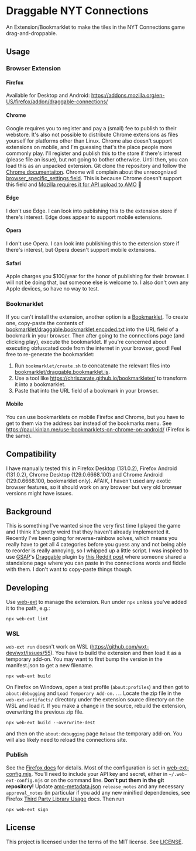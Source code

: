 # Draggable NYT Connections

An Extension/Bookmarklet to make the tiles in the NYT Connections game
drag-and-droppable.

## Usage

### Browser Extension

#### Firefox

Available for Desktop and Android:
https://addons.mozilla.org/en-US/firefox/addon/draggable-connections/

#### Chrome

Google requires you to register and pay a (small) fee to publish to their
webstore. It's also not possible to distribute Chrome extensions as files
yourself for platforms other than Linux. Chrome also doesn't support extensions
on mobile, and I'm guessing that's the place people more commonly play. I'll
register and publish this to the store if there's interest (please file an
issue), but not going to bother otherwise. Until then, you can load this as an
unpacked extension. Git clone the repository and follow the
[Chrome documentaiton](https://developer.chrome.com/docs/extensions/get-started/tutorial/hello-world#load-unpacked).
Chrome will complain about the unrecognized
[browser_specific_settings field](https://developer.mozilla.org/en-US/docs/Mozilla/Add-ons/WebExtensions/manifest.json/browser_specific_settings).
This is because Chrome doesn't support this field and
[Mozilla requires it for API upload to AMO](https://extensionworkshop.com/documentation/develop/extensions-and-the-add-on-id/)
🤷

#### Edge

I don't use Edge. I can look into publishing this to the extension store if
there's interest. Edge does appear to support mobile extensions.

#### Opera

I don't use Opera. I can look into publishing this to the extension store if
there's interest, but Opera doesn't support mobile extensions.

#### Safari

Apple charges you $100/year for the honor of publishing for their browser. I
will not be doing that, but someone else is welcome to. I also don't own any
Apple devices, so have no way to test.

### Bookmarklet

If you can't install the extension, another option is a
[Bookmarklet](https://en.wikipedia.org/wiki/Bookmarklet). To create one,
copy-paste the contents of
[bookmarklet/draggable.bookmarklet.encoded.txt](./bookmarklet/draggable.bookmarklet.encoded.txt)
into the URL field of a bookmark in your browser. Then after going to the
connections page (and clicking play), execute the bookmarklet. If you're
concerned about executing obfuscated code from the internet in your browser,
good! Feel free to re-generate the bookmarklet:

1. Run `bookmarklet/create.sh` to concatenate the relevant files into
   [bookmarklet/draggable.bookmarklet.js](./bookmarklet/draggable.bookmarklet.js).
2. Use a tool like https://chriszarate.github.io/bookmarkleter/ to transform it
   into a bookmarklet.
3. Paste that into the URL field of a bookmark in your browser.

#### Mobile

You can use bookmarklets on mobile Firefox and Chrome, but you have to get to
them via the address bar instead of the bookmarks menu. See
https://paul.kinlan.me/use-bookmarklets-on-chrome-on-android/ (Firefox is the
same).

## Compatibility

I have manually tested this in Firefox Desktop (131.0.2), Firefox Android
(131.0.2), Chrome Desktop (129.0.6668.100) and Chrome Android (129.0.6668.100,
bookmarklet only). AFAIK, I haven't used any exotic browser features, so it
should work on any browser but very old browser versions might have issues.

## Background

This is something I've wanted since the very first time I played the game and I
think it's pretty weird that they haven't already implemented it. Recently I've
been going for reverse-rainbow solves, which means you really have to get all 4
categories before you guess any and not being able to reorder is really
annoying, so I whipped up a little script. I was inspired to use
[GSAP](https://gsap.com)'s
[Draggable](https://gsap.com/docs/v3/Plugins/Draggable/) plugin by
[this Reddit post](https://www.reddit.com/r/NYTConnections/comments/19bj5m0/drag_and_drop_connections_tiles/)
where someone shared a standalone page where you can paste in the connections
words and fiddle with them. I don't want to copy-paste things though.

## Developing

Use
[web-ext](https://extensionworkshop.com/documentation/develop/getting-started-with-web-ext/)
to manage the extension. Run under `npx` unless you've added it to the path, e.g.:

```shell
npx web-ext lint
```

### WSL

`web-ext run` doesn't work on WSL (https://github.com/wxt-dev/wxt/issues/55).
You have to build the extension and then load it as a temporary add-on. You may
want to first bump the version in the manifest.json to get a new filename.


```shell
npx web-ext build
```

On Firefox on Windows, open a test profile (`about:profiles`) and then got to
`about:debugging` and `Load Temporary Add-on...`. Locate the zip file in the
`web-ext-artifacts/` directory under the extension source directory on the WSL
and load it. If you make a change in the source, rebuild the extension,
overwriting the previous zip file.

```
npx web-ext build --overwrite-dest
```

and then on the `about:debugging` page `Reload` the temporary add-on. You will
also likely need to reload the connections site.

### Publish

See the
[Firefox docs](https://extensionworkshop.com/documentation/develop/getting-started-with-web-ext/#sign-and-submit-for-publication)
for details. Most of the configuration is set in
[web-ext-config.mjs](./web-ext-config.mjs). You'll need to include your API key
and secret, either in `~/.web-ext-config.mjs` or on the command line. **Don't
put them in the git repository!** Update
[amo-metadata.json](./amo-metadata.json) `release_notes` and any necessary
`approval_notes` (in particular if you add any new minified dependencies, see
Firefox
[Third Party Library Usage](https://extensionworkshop.com/documentation/publish/third-party-library-usage/)
docs. Then run

```shell
npx web-ext sign
```

## License

This project is licensed under the terms of the MIT license. See
[LICENSE](./LICENSE).
